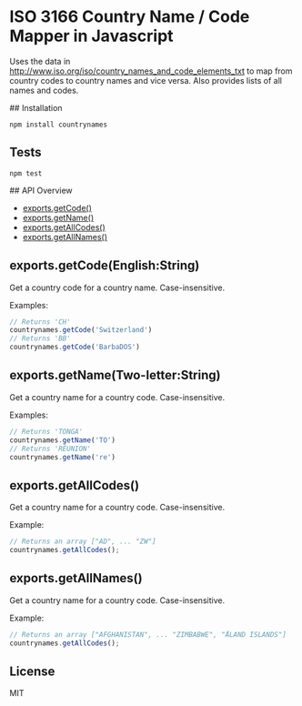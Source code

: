 # ISO 3166 Country Name / Code Mapper in Javascript

Uses the data in http://www.iso.org/iso/country_names_and_code_elements_txt to map from
country codes to country names and vice versa. Also provides lists of all names and codes.

## Installation
```
npm install countrynames
```

## Tests
```
npm test
```

## API Overview

  - [exports.getCode()](#exportsgetcodeenglishstring)
  - [exports.getName()](#exportsgetnametwoletterstring)
  - [exports.getAllCodes()](#exportsgetallcodes)
  - [exports.getAllNames()](#exportsgetallnames)

## exports.getCode(English:String)

  Get a country code for a country name. Case-insensitive.

  Examples:

```js
// Returns 'CH'
countrynames.getCode('Switzerland')
// Returns 'BB'
countrynames.getCode('BarbaDOS')
```

## exports.getName(Two-letter:String)

  Get a country name for a country code. Case-insensitive.

  Examples:

```js
// Returns 'TONGA'
countrynames.getName('TO')
// Returns 'RÉUNION'
countrynames.getName('re')
```

## exports.getAllCodes()

  Get a country name for a country code. Case-insensitive.

  Example:

```js
// Returns an array ["AD", ... "ZW"]
countrynames.getAllCodes();
```

## exports.getAllNames()

  Get a country name for a country code. Case-insensitive.

  Example:

```js
// Returns an array ["AFGHANISTAN", ... "ZIMBABWE", "ÅLAND ISLANDS"]
countrynames.getAllCodes();
```

## License 
MIT
